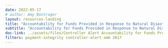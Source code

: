 ```yaml
---
date: 2022-05-17
# author: Amy Bontrager
layout: resources-landing
title: "Accountability for Funds Provided in Response to Natural Disasters"
subtitle: "Accountability for Funds Provided in Response to Natural Disasters"
doc-link: ../assets/files/Controller Alert Accountability for Funds Provided in Response to Natural Disasters_2017.09.13.pdf
filters: payment-integrity controller-alert omb 2017
---
```

